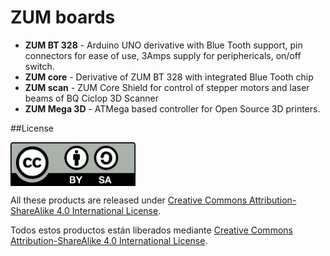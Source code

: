 # ZUM boards

* **ZUM BT 328** - Arduino UNO derivative with Blue Tooth support, pin connectors for ease of use, 3Amps supply for periphericals, on/off switch.
* **ZUM core** - Derivative of ZUM BT 328 with integrated Blue Tooth chip
* **ZUM scan** - ZUM Core Shield for control of stepper motors and laser beams of BQ Ciclop 3D Scanner
* **ZUM Mega 3D** - ATMega based controller for Open Source 3D printers.

##License

<img src="./doc/LICENSE/by-sa.png" width="200" align = "center">

All these products are released under [Creative Commons Attribution-ShareAlike 4.0 International License](http://creativecommons.org/licenses/by-sa/4.0/).

Todos estos productos están liberados mediante [Creative Commons Attribution-ShareAlike 4.0 International License](http://creativecommons.org/licenses/by-sa/4.0/).
